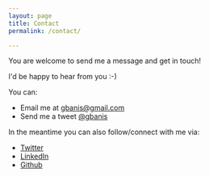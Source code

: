 ```yaml
---
layout: page
title: Contact
permalink: /contact/

---
```


You are welcome to send me a message and get in touch!

I'd be happy to hear from you :-)

You can:

- Email me at [gbanis@gmail.com](mailto:gbanis@gmail.com)
- Send me a tweet [@gbanis](http://ctt.ec/P05pF)

In the meantime you can also follow/connect with me via:

- [Twitter](http://twitter.com/gbanis)
- [LinkedIn](http://linkedin.com/in/gbanis)
- [Github](http://github.com/gbanis)
